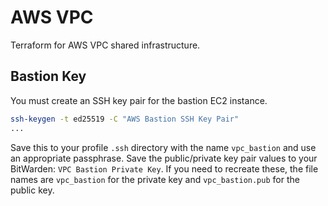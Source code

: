 # AWS VPC

Terraform for AWS VPC shared infrastructure.

## Bastion Key

You must create an SSH key pair for the bastion EC2 instance.

```sh
ssh-keygen -t ed25519 -C "AWS Bastion SSH Key Pair"
...
```

Save this to your profile `.ssh` directory with the name `vpc_bastion` and use an appropriate passphrase.
Save the public/private key pair values to your BitWarden: `VPC Bastion Private Key`.
If you need to recreate these, the file names are `vpc_bastion` for the private key and `vpc_bastion.pub` for the public key.

